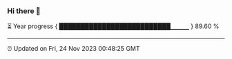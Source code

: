 ### Hi there 👋

⏳ Year progress { ██████████████████████████▁▁▁▁ } 89.60 %

---

⏰ Updated on Fri, 24 Nov 2023 00:48:25 GMT
